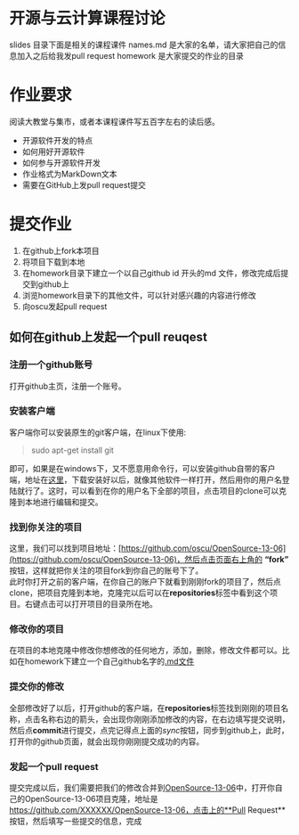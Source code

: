 开源与云计算课程讨论
====================

slides 目录下面是相关的课程课件
names.md 是大家的名单，请大家把自己的信息加入之后给我发pull request
homework 是大家提交的作业的目录

作业要求
=======
阅读大教堂与集市，或者本课程课件写五百字左右的读后感。

* 开源软件开发的特点
* 如何用好开源软件
* 如何参与开源软件开发
* 作业格式为MarkDown文本
* 需要在GitHub上发pull request提交

提交作业
========
1. 在github上fork本项目
2. 将项目下载到本地
3. 在homework目录下建立一个以自己github id 开头的md 文件，修改完成后提交到github上
4. 浏览homework目录下的其他文件，可以针对感兴趣的内容进行修改
5. 向oscu发起pull request

## 如何在github上发起一个pull reuqest ##

### 注册一个github账号 ###

打开github主页，注册一个账号。

### 安装客户端 ###
客户端你可以安装原生的git客户端，在linux下使用:
>sudo apt-get install git

即可，如果是在windows下，又不愿意用命令行，可以安装github自带的客户端，地址在[这里](http://windows.github.com/)，下载安装好以后，就像其他软件一样打开，然后用你的用户名登陆就行了。这时，可以看到在你的用户名下全部的项目，点击项目的clone可以克隆到本地进行编辑和提交。

### 找到你关注的项目 ###

这里，我们可以找到项目地址：[https://github.com/oscu/OpenSource-13-06](https://github.com/oscu/OpenSource-13-06)，然后点击页面右上角的 **“fork”** 按钮，这样就把你关注的项目fork到你自己的账号下了。  
此时你打开之前的客户端，在你自己的账户下就看到刚刚fork的项目了，然后点clone，把项目克隆到本地，克隆完以后可以在**repositories**标签中看到这个项目。右键点击可以打开项目的目录所在地。

### 修改你的项目 ###
在项目的本地克隆中修改你想修改的任何地方，添加，删除，修改文件都可以。比如在homework下建立一个自己github名字的[.md文件](http://baike.baidu.com/view/2311114.htm)

### 提交你的修改 ###
全部修改好了以后，打开github的客户端，在**repositories**标签找到刚刚的项目名称，点击名称右边的箭头，会出现你刚刚添加修改的内容，在右边填写提交说明，然后点**commit**进行提交，点完记得点上面的*sync*按钮，同步到github上，此时，打开你的github页面，就会出现你刚刚提交成功的内容。

### 发起一个pull request ###
提交完成以后，我们需要把我们的修改合并到[OpenSource-13-06](https://github.com/oscu/OpenSource-13-06)中，打开你自己的OpenSource-13-06项目克隆，地址是 https://github.com/XXXXXX/OpenSource-13-06，点击上的**Pull Request**按钮，然后填写一些提交的信息，完成



